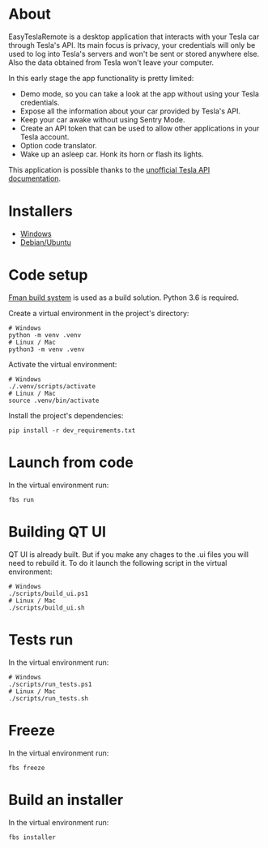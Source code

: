 # About

EasyTeslaRemote is a desktop application that interacts with your Tesla car through Tesla's API. Its main focus is privacy, your credentials will only be used to log into Tesla's servers and won't be sent or stored anywhere else. Also the data obtained from Tesla won't leave your computer.

In this early stage the app functionality is pretty limited:
- Demo mode, so you can take a look at the app without using your Tesla credentials.
- Expose all the information about your car provided by Tesla's API.
- Keep your car awake without using Sentry Mode.
- Create an API token that can be used to allow other applications in your Tesla account.
- Option code translator.
- Wake up an asleep car. Honk its horn or flash its lights.

This application is possible thanks to the [unofficial Tesla API documentation](https://tesla-api.timdorr.com/).

# Installers

- [Windows](https://github.com/jumimo/easy-tesla-remote/releases/download/alpha_0.0.0/EasyTeslaRemoteSetup.exe)
- [Debian/Ubuntu](https://github.com/jumimo/easy-tesla-remote/releases/download/alpha_0.0.0/EasyTeslaRemote.deb)

# Code setup

[Fman build system](https://build-system.fman.io/) is used as a build solution. Python 3.6 is required.

Create a virtual environment in the project's directory:

    # Windows
    python -m venv .venv
    # Linux / Mac
    python3 -m venv .venv

Activate the virtual environment:

    # Windows
    ./.venv/scripts/activate
    # Linux / Mac
    source .venv/bin/activate

Install the project's dependencies:

    pip install -r dev_requirements.txt

# Launch from code

In the virtual environment run:

    fbs run

# Building QT UI

QT UI is already built. But if you make any chages to the .ui files you will need to rebuild it. To do it launch the following script in the virtual environment:

    # Windows
    ./scripts/build_ui.ps1
    # Linux / Mac
    ./scripts/build_ui.sh

# Tests run

In the virtual environment run:

    # Windows
    ./scripts/run_tests.ps1
    # Linux / Mac
    ./scripts/run_tests.sh

# Freeze

In the virtual environment run:

    fbs freeze

# Build an installer

In the virtual environment run:

    fbs installer
